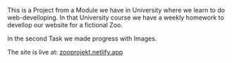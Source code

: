 This is a Project from a Module we have in University where we learn to do web-develloping.
In that University course we have a weekly homework to devellop our website for a fictional Zoo. 

In the second Task we made progress with Images.

The site is live at:
[zooprojekt.netlify.app](http://zooprojekt.netlify.app)
